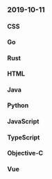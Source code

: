 ### 2019-10-11

#### CSS

#### Go

#### Rust

#### HTML

#### Java

#### Python

#### JavaScript

#### TypeScript

#### Objective-C

#### Vue
